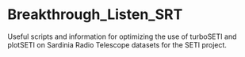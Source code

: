 # Breakthrough_Listen_SRT
Useful scripts and information for optimizing the use of turboSETI and plotSETI on Sardinia Radio Telescope datasets for the SETI project.
